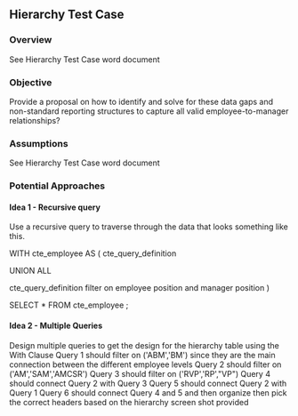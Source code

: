 ## Hierarchy Test Case

### Overview
See Hierarchy Test Case word document

### Objective
Provide a proposal on how to identify and solve for these data gaps and non-standard reporting structures to capture all valid employee-to-manager relationships? 

### Assumptions
See Hierarchy Test Case word document

### Potential Approaches

#### Idea 1 - Recursive query
Use a recursive query to traverse through the data that looks something like this.

WITH cte_employee AS (
   cte_query_definition
 
   UNION ALL
 
   cte_query_definition filter on employee position and manager position
   )
  
SELECT *
FROM cte_employee ;


#### Idea 2 - Multiple Queries
Design multiple queries to get the design for the hierarchy table using the With Clause
Query 1 should filter on ('ABM','BM') since they are the main connection between the different employee levels
Query 2 should filter on ('AM','SAM','AMCSR')
Query 3 should filter on ('RVP','RP',"VP")
Query 4 should connect Query 2 with Query 3
Query 5 should connect Query 2 with Query 1
Query 6 should connect Query 4 and 5 and then organize then pick the correct headers based on the hierarchy screen shot provided




